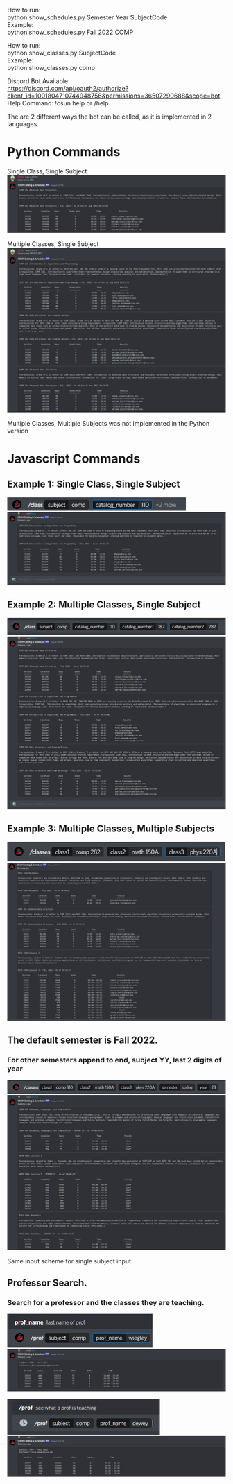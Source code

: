 How to run:\
python show_schedules.py Semester Year SubjectCode\
Example:\
python show_schedules.py Fall 2022 COMP

How to run:\
python show_classes.py SubjectCode\
Example:\
python show_classes.py comp


Discord Bot Available:\
https://discord.com/api/oauth2/authorize?client_id=1001804710744948756&permissions=36507290688&scope=bot \
Help Command: !csun help or /help

The are 2 different ways the bot can be called, as it is implemented in 2 languages.

# Python Commands 

Single Class, Single Subject
![](imgs/py_single_class.png)

Multiple Classes, Single Subject
![](imgs/py_multi_class.png)

Multiple Classes, Multiple Subjects was not implemented in the Python version


# Javascript Commands 

## Example 1: Single Class, Single Subject

![Enter Parameters](imgs/ent_parms.png)
![Result](imgs/result.png)

## Example 2: Multiple Classes, Single Subject

![Enter Parameter](imgs/multi-class_input.png)
![Result](imgs/multi-class_ouput.png)

## Example 3: Multiple Classes, Multiple Subjects

![Enter Parameter](imgs/multi_subject_input.png)
![Result](imgs/multi_subject_output.png)

## The default semester is Fall 2022. 
### For other semesters append to end, subject YY, last 2 digits of year

![Enter Parameter](imgs/multi_diff_semester_input.png)
![Result](imgs/multi_diff_semester_output.png)

Same input scheme for single subject input.


## Professor Search. 
### Search for a professor and the classes they are teaching.

![Enter Parameter](imgs/prof_search_input.png)
![Result](imgs/prof_search_output.png)


![Enter Parameter](imgs/prof_search_input1.png)
![Result](imgs/prof_search_output1.png)
